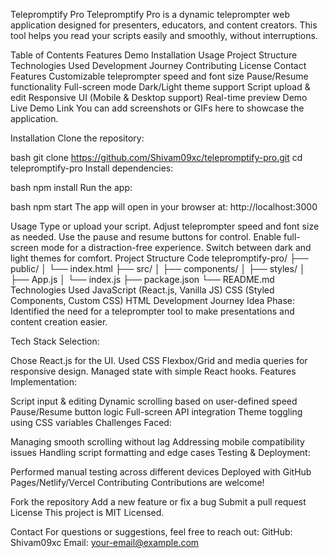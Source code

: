 Telepromptify Pro
Telepromptify Pro is a dynamic teleprompter web application designed for presenters, educators, and content creators. This tool helps you read your scripts easily and smoothly, without interruptions.

Table of Contents
Features
Demo
Installation
Usage
Project Structure
Technologies Used
Development Journey
Contributing
License
Contact
Features
Customizable teleprompter speed and font size
Pause/Resume functionality
Full-screen mode
Dark/Light theme support
Script upload & edit
Responsive UI (Mobile & Desktop support)
Real-time preview
Demo
Live Demo Link
You can add screenshots or GIFs here to showcase the application.

Installation
Clone the repository:

bash
git clone https://github.com/Shivam09xc/telepromptify-pro.git
cd telepromptify-pro
Install dependencies:

bash
npm install
Run the app:

bash
npm start
The app will open in your browser at: http://localhost:3000

Usage
Type or upload your script.
Adjust teleprompter speed and font size as needed.
Use the pause and resume buttons for control.
Enable full-screen mode for a distraction-free experience.
Switch between dark and light themes for comfort.
Project Structure
Code
telepromptify-pro/
├── public/
│   └── index.html
├── src/
│   ├── components/
│   ├── styles/
│   ├── App.js
│   └── index.js
├── package.json
└── README.md
Technologies Used
JavaScript (React.js, Vanilla JS)
CSS (Styled Components, Custom CSS)
HTML
Development Journey
Idea Phase:
Identified the need for a teleprompter tool to make presentations and content creation easier.

Tech Stack Selection:

Chose React.js for the UI.
Used CSS Flexbox/Grid and media queries for responsive design.
Managed state with simple React hooks.
Features Implementation:

Script input & editing
Dynamic scrolling based on user-defined speed
Pause/Resume button logic
Full-screen API integration
Theme toggling using CSS variables
Challenges Faced:

Managing smooth scrolling without lag
Addressing mobile compatibility issues
Handling script formatting and edge cases
Testing & Deployment:

Performed manual testing across different devices
Deployed with GitHub Pages/Netlify/Vercel
Contributing
Contributions are welcome!

Fork the repository
Add a new feature or fix a bug
Submit a pull request
License
This project is MIT Licensed.

Contact
For questions or suggestions, feel free to reach out:
GitHub: Shivam09xc
Email: your-email@example.com
